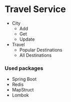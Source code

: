 # Travel Service

- City
    - Add
    - Get
    - Update
- Travel
    - Popular Destinations
    - All Destinations

### Used packages

- Spring Boot
- Redis
- MapStruct
- Lombok